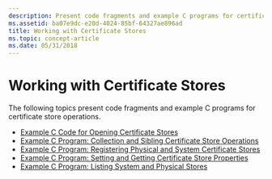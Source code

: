 ```yaml
---
description: Present code fragments and example C programs for certificate store operations.
ms.assetid: ba07e9dc-e20d-4024-85bf-64327ae896ad
title: Working with Certificate Stores
ms.topic: concept-article
ms.date: 05/31/2018
---
```


# Working with Certificate Stores

The following topics present code fragments and example C programs for certificate store operations.

-   [Example C Code for Opening Certificate Stores](example-c-code-for-opening-certificate-stores.md)
-   [Example C Program: Collection and Sibling Certificate Store Operations](example-c-program-collection-and-sibling-certificate-store-operations.md)
-   [Example C Program: Registering Physical and System Certificate Stores](example-c-program-registering-physical-and-system-certificate-stores.md)
-   [Example C Program: Setting and Getting Certificate Store Properties](example-c-program-setting-and-getting-certificate-store-properties.md)
-   [Example C Program: Listing System and Physical Stores](example-c-program-listing-system-and-physical-stores.md)

 

 



